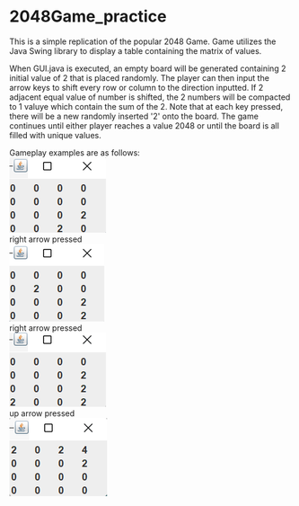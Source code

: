 # 2048Game_practice
This is a simple replication of the popular 2048 Game. Game utilizes the Java Swing library to display a table containing the matrix of values.

When GUI.java is executed, an empty board will be generated containing 2 initial value of 2 that is placed randomly. The player can then input the arrow keys to shift every row or column to the direction inputted. If 2 adjacent equal value of number is shifted, the 2 numbers will be compacted to 1 valuye which contain the sum of the 2. Note that at each key pressed, there will be a new randomly inserted '2' onto the board. The game continues until either player reaches a value 2048 or until the board is all filled with unique values.

Gameplay examples are as follows:<br>
![screenshot1Of2048Gameplay](img/initGame.png) <br>
right arrow pressed <br>
![screenshot1Of2048Gameplay](img/ss1.png) <br>
right arrow pressed <br>
![screenshot1Of2048Gameplay](img/ss2.png) <br>
up arrow pressed <br>
![screenshot1Of2048Gameplay](img/ss3.png) <br>

